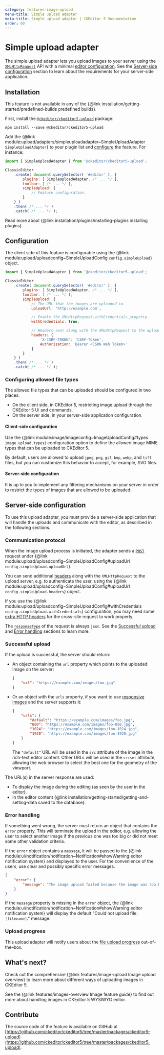 ```yaml
---
category: features-image-upload
menu-title: Simple upload adapter
meta-title: Simple upload adapter | CKEditor 5 Documentation
order: 60
---
```


# Simple upload adapter

The simple upload adapter lets you upload images to your server using the [`XMLHttpRequest`](https://developer.mozilla.org/en-US/docs/Web/API/XMLHttpRequest) API with a minimal [editor configuration](#configuration). See the [Server-side configuration](#server-side-configuration) section to learn about the requirements for your server-side application.

## Installation

<info-box info>
	This feature is not available in any of the {@link installation/getting-started/predefined-builds predefined builds}.
</info-box>

First, install the [`@ckeditor/ckeditor5-upload`](https://www.npmjs.com/package/@ckeditor/ckeditor5-upload) package:

```plaintext
npm install --save @ckeditor/ckeditor5-upload
```

Add the {@link module:upload/adapters/simpleuploadadapter~SimpleUploadAdapter `SimpleUploadAdapter`} to your plugin list and [configure](#configuration) the feature. For instance:

```js
import { SimpleUploadAdapter } from '@ckeditor/ckeditor5-upload';

ClassicEditor
	.create( document.querySelector( '#editor' ), {
		plugins: [ SimpleUploadAdapter, /* ... */ ],
		toolbar: [ /* ... */ ],
		simpleUpload: {
			// Feature configuration.
		}
	} )
	.then( /* ... */ )
	.catch( /* ... */ );
```

<info-box info>
	Read more about {@link installation/plugins/installing-plugins installing plugins}.
</info-box>

## Configuration

The client side of this feature is configurable using the {@link module:upload/uploadconfig~SimpleUploadConfig `config.simpleUpload`} object.

```js
import { SimpleUploadAdapter } from '@ckeditor/ckeditor5-upload';

ClassicEditor
	.create( document.querySelector( '#editor' ), {
		plugins: [ SimpleUploadAdapter, /* ... */ ],
		toolbar: [ /* ... */ ],
		simpleUpload: {
			// The URL that the images are uploaded to.
			uploadUrl: 'http://example.com',

			// Enable the XMLHttpRequest.withCredentials property.
			withCredentials: true,

			// Headers sent along with the XMLHttpRequest to the upload server.
			headers: {
				'X-CSRF-TOKEN': 'CSRF-Token',
				Authorization: 'Bearer <JSON Web Token>'
			}
		}
	} )
	.then( /* ... */ )
	.catch( /* ... */ );
```

### Configuring allowed file types

The allowed file types that can be uploaded should be configured in two places:

* On the client side, in CKEditor&nbsp;5, restricting image upload through the CKEditor&nbsp;5 UI and commands.
* On the server side, in your server-side application configuration.

#### Client-side configuration

Use the {@link module:image/imageconfig~ImageUploadConfig#types `image.upload.types`} configuration option to define the allowed image MIME types that can be uploaded to CKEditor&nbsp;5.

By default, users are allowed to upload `jpeg`, `png`, `gif`, `bmp`, `webp`, and `tiff` files, but you can customize this behavior to accept, for example, SVG files.

#### Server-side configuration

It is up to you to implement any filtering mechanisms on your server in order to restrict the types of images that are allowed to be uploaded.

## Server-side configuration

To use this upload adapter, you must provide a server-side application that will handle the uploads and communicate with the editor, as described in the following sections.

### Communication protocol

When the image upload process is initiated, the adapter sends a [`POST`](https://developer.mozilla.org/en-US/docs/Web/HTTP/Methods/POST) request under {@link module:upload/uploadconfig~SimpleUploadConfig#uploadUrl `config.simpleUpload.uploadUrl`}.

You can send additional [headers](https://developer.mozilla.org/en-US/docs/Web/HTTP/Headers) along with the `XMLHttpRequest` to the upload server, e.g. to authenticate the user, using the {@link module:upload/uploadconfig~SimpleUploadConfig#uploadUrl `config.simpleUpload.headers`} object.

If you use the {@link module:upload/uploadconfig~SimpleUploadConfig#withCredentials `config.simpleUpload.withCredentials`} configuration, you may need some [extra HTTP headers](https://developer.mozilla.org/en-US/docs/Web/HTTP/CORS) for the cross-site request to work properly.

The [`responseType`](https://developer.mozilla.org/en-US/docs/Web/API/XMLHttpRequest/responseType) of the request is always `json`. See the [Successful upload](#successful-upload) and [Error handling](#error-handling) sections to learn more.

### Successful upload

If the upload is successful, the server should return:

* An object containing the `url` property which points to the uploaded image on the server:

	```json
	{
		"url": "https://example.com/images/foo.jpg"
	}
	```

* Or an object with the `urls` property, if you want to use [responsive images](https://developer.mozilla.org/en-US/docs/Learn/HTML/Multimedia_and_embedding/Responsive_images) and the server supports it:

	```json
	{
		"urls": {
			"default": "https://example.com/images/foo.jpg",
			"800": "https://example.com/images/foo-800.jpg",
			"1024": "https://example.com/images/foo-1024.jpg",
			"1920": "https://example.com/images/foo-1920.jpg"
		}
	}
	```

	The `"default"` URL will be used in the `src` attribute of the image in the rich-text editor content. Other URLs will be used in the `srcset` attribute, allowing the web browser to select the best one for the geometry of the viewport.

The URL(s) in the server response are used:

* To display the image during the editing (as seen by the user in the editor).
* In the editor content {@link installation/getting-started/getting-and-setting-data saved to the database}.

### Error handling

If something went wrong, the server must return an object that contains the `error` property. This will terminate the upload in the editor, e.g. allowing the user to select another image if the previous one was too big or did not meet some other validation criteria.

If the `error` object contains a `message`, it will be passed to the {@link module:ui/notification/notification~Notification#showWarning editor notification system} and displayed to the user. For the convenience of the users, use clear and possibly specific error messages.

```json
{
	"error": {
		"message": "The image upload failed because the image was too big (max 1.5MB)."
	}
}
```

If the `message` property is missing in the `error` object, the {@link module:ui/notification/notification~Notification#showWarning editor notification system} will display the default "Could not upload file: `[filename]`." message.

### Upload progress

This upload adapter will notify users about the [file upload progress](https://developer.mozilla.org/en-US/docs/Web/API/XMLHttpRequest/progress_event) out–of–the–box.

## What's next?

Check out the comprehensive {@link features/image-upload Image upload overview} to learn more about different ways of uploading images in CKEditor&nbsp;5.

See the {@link features/images-overview Image feature guide} to find out more about handling images in CKEditor&nbsp;5 WYSIWYG editor.

## Contribute

The source code of the feature is available on GitHub at [https://github.com/ckeditor/ckeditor5/tree/master/packages/ckeditor5-upload](https://github.com/ckeditor/ckeditor5/tree/master/packages/ckeditor5-upload).
